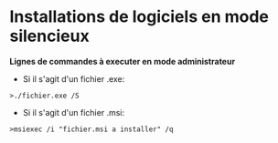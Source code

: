# Installations de logiciels en mode silencieux

**Lignes de commandes à executer en mode administrateur**  
- Si il s'agit d'un fichier .exe:
```
>./fichier.exe /S
```
- Si il s'agit d'un fichier .msi:
```
>msiexec /i "fichier.msi a installer" /q
```
